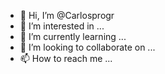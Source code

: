 - 👋 Hi, I’m @Carlosprogr
- 👀 I’m interested in ...
- 🌱 I’m currently learning ...
- 💞️ I’m looking to collaborate on ...
- 📫 How to reach me ...

<!---
Carlosprogr/Carlosprogr is a ✨ special ✨ repository because its `README.md` (this file) appears on your GitHub profile.
You can click the Preview link to take a look at your changes.
--->
